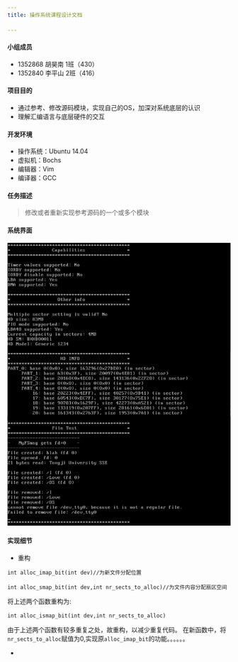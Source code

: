 ```yaml
---
title: 操作系统课程设计文档

---
```


#### 小组成员

+ 1352868 胡昊南 1班（430）
+ 1352840 李平山 2班（416）

#### 项目目的

+ 通过参考、修改源码模块，实现自己的OS，加深对系统底层的认识
+ 理解汇编语言与底层硬件的交互

#### 开发环境
+ 操作系统：Ubuntu 14.04
+ 虚拟机：Bochs
+ 编辑器：Vim
+ 编译器：GCC

#### 任务描述

>修改或者重新实现参考源码的一个或多个模块

#### 系统界面

![OS Runtime][1] 

[1]: ./images/whole.png "whole.png"

#### 实现细节

+ 重构

```
int alloc_imap_bit(int dev)//为新文件分配位置

int alloc_smap_bit(int dev,int nr_sects_to_alloc)//为文件内容分配扇区空间
```
将上述两个函数重构为:
```
int alloc_ismap_bit(int dev,int nr_sects_to_alloc)
```
由于上述两个函数有较多重复之处，故重构，以减少重复代码。
在新函数中，将<code>nr_sects_to_alloc</code>赋值为0,实现原<code>alloc_imap_bit</code>的功能。。。。。。

+ 



